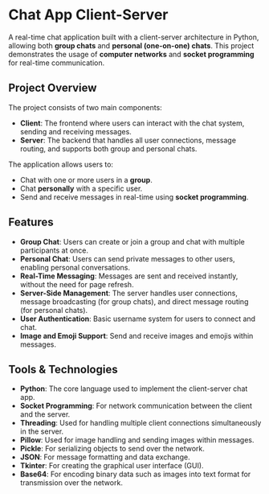 # Chat App Client-Server

A real-time chat application built with a client-server architecture in Python, allowing both **group chats** and **personal (one-on-one) chats**. This project demonstrates the usage of **computer networks** and **socket programming** for real-time communication.

## Project Overview

The project consists of two main components:
- **Client**: The frontend where users can interact with the chat system, sending and receiving messages.
- **Server**: The backend that handles all user connections, message routing, and supports both group and personal chats.

The application allows users to:
- Chat with one or more users in a **group**.
- Chat **personally** with a specific user.
- Send and receive messages in real-time using **socket programming**.

## Features

- **Group Chat**: Users can create or join a group and chat with multiple participants at once.
- **Personal Chat**: Users can send private messages to other users, enabling personal conversations.
- **Real-Time Messaging**: Messages are sent and received instantly, without the need for page refresh.
- **Server-Side Management**: The server handles user connections, message broadcasting (for group chats), and direct message routing (for personal chats).
- **User Authentication**: Basic username system for users to connect and chat.
- **Image and Emoji Support**: Send and receive images and emojis within messages.

## Tools & Technologies

- **Python**: The core language used to implement the client-server chat app.
- **Socket Programming**: For network communication between the client and the server.
- **Threading**: Used for handling multiple client connections simultaneously in the server.
- **Pillow**: Used for image handling and sending images within messages.
- **Pickle**: For serializing objects to send over the network.
- **JSON**: For message formatting and data exchange.
- **Tkinter**: For creating the graphical user interface (GUI).
- **Base64**: For encoding binary data such as images into text format for transmission over the network.
